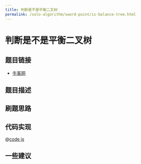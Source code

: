 ```yaml
---
title: 判断是不是平衡二叉树
permalink: /solo-algorithm/sword-point/is-balance-tree.html
---
```


# 判断是不是平衡二叉树

## 题目链接

- [牛客网](https://www.nowcoder.com/share/jump/8484115461699857507539)

## 题目描述

## 刷题思路

## 代码实现

@[code js](@algorithm/sword-point/树/isBalancedTree.js)

## 一些建议
